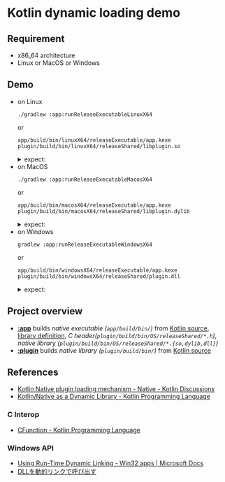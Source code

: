 # Kotlin dynamic loading demo

## Requirement
- x86_64 architecture
- Linux or MacOS or Windows

## Demo
- on Linux
    ```shell
    ./gradlew :app:runReleaseExecutableLinuxX64
    ```
  or
    ```shell
    app/build/bin/linuxX64/releaseExecutable/app.kexe plugin/build/bin/linuxX64/releaseShared/libplugin.so
    ```
  <details>
  <summary>expect:</summary>
    <pre><code>
    Hello, world!
    (loader) Success: open plugin/build/bin/linuxX64/releaseShared/libplugin.so
    (plugin) Hello, I'm plugin.
    (loader) Success: call func1: return value = 0
    (plugin) Hi, I will return 2.
    (loader) Success: call func2: return value = 2
    (loader) Success: Closed handle plugin/build/bin/linuxX64/releaseShared/libplugin.so
    </code></pre>
  </details>
- on MacOS
    ```shell
    ./gradlew :app:runReleaseExecutableMacosX64
    ```
  or
    ```shell
    app/build/bin/macosX64/releaseExecutable/app.kexe plugin/build/bin/macosX64/releaseShared/libplugin.dylib
    ```
  <details>
  <summary>expect:</summary>
    <pre><code>
    ```
    Hello, world!
    (loader) Success: open plugin/build/bin/macosX64/releaseShared/libplugin.dylib
    (plugin) Hello, I'm plugin.
    (loader) Success: call func1: return value = 0
    (plugin) Hi, I will return 2.
    (loader) Success: call func2: return value = 2
    (loader) Success: Closed handle plugin/build/bin/macosX64/releaseShared/libplugin.dylib
    </code></pre>
  </details>
- on Windows
    ```shell
    gradlew :app:runReleaseExecutableWindowsX64
    ```
  or
    ```shell
    app/build/bin/windowsX64/releaseExecutable/app.kexe plugin/build/bin/windowsX64/releaseShared/plugin.dll
    ```
  <details>
  <summary>expect:</summary>
    <pre><code>
    Hello, world!
    (loader) Success: open plugin\build\bin\windowsX64\releaseShared\plugin.dll
    (plugin) Hello, I'm plugin.
    (loader) Success: call func1: return value = 0
    (plugin) Hi, I will return 2.
    (loader) Success: call func2: return value = 2
    (loader) Success: Closed handle plugin\build\bin\windowsX64\releaseShared\plugin.dll
    </code></pre>
  </details>

## Project overview
- **[:app](app/build.gradle.kts)**
  builds *native executable (`app/build/bin/`)*
  from [Kotlin source](app/src),
  [library definition](app/src/nativeInterop/cinterop),
  *C header(`plugin/build/bin/OS/releaseShared/*.h`)*,
  *native library (`plugin/build/bin/OS/releaseShared/*.{so,dylib,dll}`)*
- **[:plugin](plugin/build.gradle.kts)**
  builds *native library (`plugin/build/bin/`)*
  from [Kotlin source](plugin/src)
  
## References
- [Kotlin Native plugin loading mechanism - Native - Kotlin Discussions](https://discuss.kotlinlang.org/t/kotlin-native-plugin-loading-mechanism/15645)
- [Kotlin/Native as a Dynamic Library - Kotlin Programming Language](https://kotlinlang.org/docs/tutorials/native/dynamic-libraries.html)
### C Interop
- [CFunction - Kotlin Programming Language](https://kotlinlang.org/api/latest/jvm/stdlib/kotlinx.cinterop/-c-function/)
### Windows API
- [Using Run-Time Dynamic Linking - Win32 apps | Microsoft Docs](https://docs.microsoft.com/en-us/windows/win32/dlls/using-run-time-dynamic-linking)
- [DLLを動的リンクで呼び出す](http://yamatyuu.net/computer/program/sdk/base/dynamic_dll/index.html)